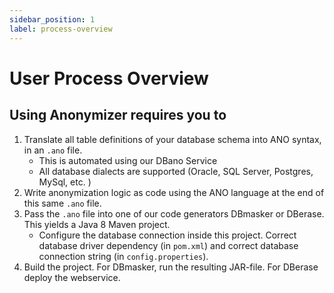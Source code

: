 ```yaml
---
sidebar_position: 1
label: process-overview
---
```


# User Process Overview

## Using Anonymizer requires you to

1. Translate all table definitions  of your database schema into ANO syntax, in an `.ano` file.
    - This is automated using our DBano Service
    - All database dialects are supported (Oracle, SQL Server, Postgres, MySql, etc. )
2. Write anonymization logic as code using the ANO language at the end of this same `.ano` file.
3. Pass the `.ano` file into one of our code generators DBmasker or DBerase. This yields a Java 8 Maven project.
    - Configure the database connection inside this project. Correct database driver dependency (in `pom.xml`) and correct database connection string (in `config.properties`).
4. Build the project. For DBmasker, run the resulting JAR-file. For DBerase deploy the webservice.

